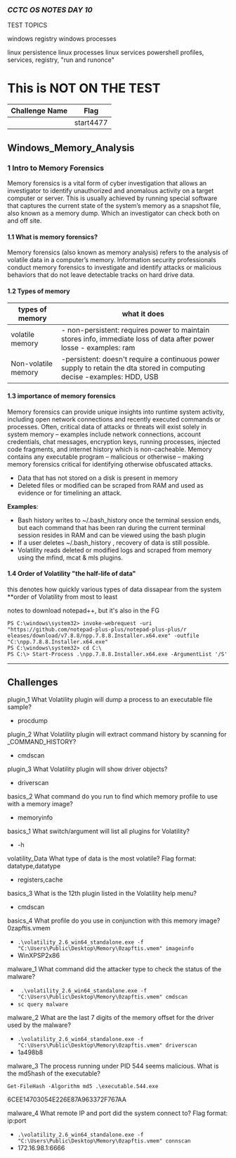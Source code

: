 ### *CCTC OS NOTES DAY 10*


TEST TOPICS

windows registry
windows processes

linux persistence
linux processes 
linux services
powershell profiles, services, registry, "run and runonce"
# This is NOT ON THE TEST
| Challenge Name | Flag |
| -- | -- | 
| | start4477|

## Windows_Memory_Analysis

### 1 Intro to Memory Forensics
Memory forensics is a vital form of cyber investigation that allows an investigator to identify unauthorized and anomalous activity on a target computer or server. This is usually achieved by running special software that captures the current state of the system’s memory as a snapshot file, also known as a memory dump. Which an investigator can check both on and off site.

#### 1.1 What is memory forensics?
Memory forensics (also known as memory analysis) refers to the analysis of volatile data in a computer’s memory. Information security professionals conduct memory forensics to investigate and identify attacks or malicious behaviors that do not leave detectable tracks on hard drive data.

#### 1.2 Types of memory

| types of memory | what it does |
| -- | -- | 
|volatile memory | - non-persistent: requires power to maintain stores  info, immediate loss of data after power losse - examples: ram  |
|Non-volatile memory | -persistent: doesn't require a continuous power supply to retain the dta stored in computing decise -examples: HDD, USB|

#### 1.3 importance of memory forensics
Memory forensics can provide unique insights into runtime system activity, including open network connections and recently executed commands or processes. Often, critical data of attacks or threats will exist solely in system memory – examples include network connections, account credentials, chat messages, encryption keys, running processes, injected code fragments, and internet history which is non-cacheable. Memory contains any executable program – malicious or otherwise – making memory forensics critical for identifying otherwise obfuscated attacks.

- Data that has not stored on a disk is present in memory
- Deleted files or modified can be scraped from RAM and used as evidence or for timelining an attack.

**Examples**:
- Bash history writes to ~/.bash_history once the terminal session ends, but each command that has been ran during the current terminal session resides in RAM and can be viewed using the bash plugin
- If a user deletes ~/.bash_history , recovery of data is still possible.
- Volatility reads deleted or modified logs and scraped from memory using the mfind, mcat & mls plugins.

#### 1.4 Order of Volatility "the half-life of data"
this denotes how quickly various types of data dissapear from the system
**order of Volatility from most to least 


notes to download notepad++, but it's also in the FG 
```
PS C:\windows\system32> invoke-webrequest -uri "https://github.com/notepad-plus-plus/notepad-plus-plus/r
eleases/download/v7.8.8/npp.7.8.8.Installer.x64.exe" -outfile "C:\npp.7.8.8.Installer.x64.exe"
PS C:\windows\system32> cd C:\
PS C:\> Start-Process .\npp.7.8.8.Installer.x64.exe -ArgumentList '/S'
```
-------------------------------------------------

## Challenges
plugin_1
What Volatility plugin will dump a process to an executable file sample?
- procdump

plugin_2
What Volatility plugin will extract command history by scanning for _COMMAND_HISTORY?
- cmdscan

plugin_3
What Volatility plugin will show driver objects?
- driverscan

basics_2
What command do you run to find which memory profile to use with a memory image?
- memoryinfo

basics_1
What switch/argument will list all plugins for Volatility?
- -h

volatility_Data
What type of data is the most volatile?
Flag format: datatype,datatype
- registers,cache

basics_3
What is the 12th plugin listed in the Volatility help menu?
- cmdscan

basics_4
What profile do you use in conjunction with this memory image?
0zapftis.vmem
- `.\volatility_2.6_win64_standalone.exe -f "C:\Users\Public\Desktop\Memory\0zapftis.vmem" imageinfo` 
- WinXPSP2x86

malware_1
What command did the attacker type to check the status of the malware?
- ` .\volatility_2.6_win64_standalone.exe -f "C:\Users\Public\Desktop\Memory\0zapftis.vmem" cmdscan` 
- `sc query malware`

malware_2
What are the last 7 digits of the memory offset for the driver used by the malware?
- `.\volatility_2.6_win64_standalone.exe -f "C:\Users\Public\Desktop\Memory\0zapftis.vmem" driverscan`
- 1a498b8

malware_3
The process running under PID 544 seems malicious. What is the md5hash of the executable?

`Get-FileHash -Algorithm md5 .\executable.544.exe`

6CEE14703054E226E87A963372F767AA

malware_4
What remote IP and port did the system connect to?
Flag format: ip:port

- `.\volatility_2.6_win64_standalone.exe -f "C:\Users\Public\Desktop\Memory\0zapftis.vmem" connscan`
- 172.16.98.1:6666
